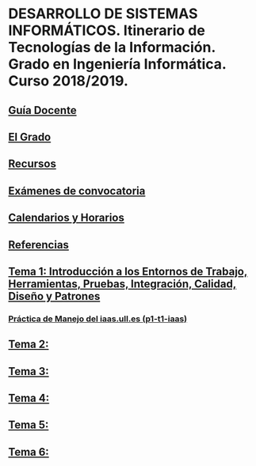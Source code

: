 # DESARROLLO DE SISTEMAS INFORMÁTICOS. Itinerario de Tecnologías de la Información. Grado en Ingeniería Informática. Curso 2018/2019.

## [Guía Docente](https://www.ull.es/apps/guias/guias/view_subject_guide/139263524/)

## [El Grado](degree.md)

## [Recursos](resources.md)

## [Exámenes de convocatoria](exams.md)

## [Calendarios y Horarios](timetables.md)

## [Referencias](references.md)

## [Tema 1: Introducción a los Entornos de Trabajo, Herramientas, Pruebas, Integración, Calidad, Diseño y Patrones](tema1-introduccion/README.md)

### [Práctica de Manejo del iaas.ull.es (p1-t1-iaas)](tema1-introduccion/practicas/p1-t1-iaas/README.md)

## [Tema 2: ]()

## [Tema 3: ]()

## [Tema 4: ]()

## [Tema 5: ]()

## [Tema 6: ]()
